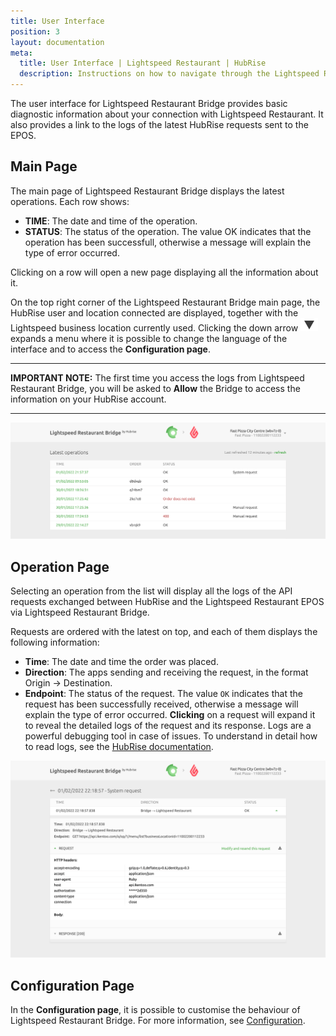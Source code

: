 ```yaml
---
title: User Interface
position: 3
layout: documentation
meta:
  title: User Interface | Lightspeed Restaurant | HubRise
  description: Instructions on how to navigate through the Lightspeed Restaurant Bridge user interface. Connect apps and synchronise your data.
---
```


The user interface for Lightspeed Restaurant Bridge provides basic diagnostic information about your connection with Lightspeed Restaurant.
It also provides a link to the logs of the latest HubRise requests sent to the EPOS.

## Main Page

The main page of Lightspeed Restaurant Bridge displays the latest operations. Each row shows:

- **TIME**: The date and time of the operation.
- **STATUS**: The status of the operation. The value OK indicates that the operation has been successfull, otherwise a message will explain the type of error occurred.

Clicking on a row will open a new page displaying all the information about it.

On the top right corner of the Lightspeed Restaurant Bridge main page, the HubRise user and location connected are displayed, together with the Lightspeed business location currently used. Clicking the down arrow <InlineImage width="28" height="21">![Down arrow icon](../images/001-arrow.jpg)</InlineImage> expands a menu where it is possible to change the language of the interface and to access the **Configuration page**.

---

**IMPORTANT NOTE:** The first time you access the logs from Lightspeed Restaurant Bridge, you will be asked to **Allow** the Bridge to access the information on your HubRise account.

---

![Main page](../images/003-en-main-page-truncated.png)

## Operation Page

Selecting an operation from the list will display all the logs of the API requests exchanged between HubRise and the Lightspeed Restaurant EPOS via Lightspeed Restaurant Bridge.

Requests are ordered with the latest on top, and each of them displays the following information:

- **Time**: The date and time the order was placed.
- **Direction**: The apps sending and receiving the request, in the format Origin → Destination.
- **Endpoint**: The status of the request. The value `OK` indicates that the request has been successfully received, otherwise a message will explain the type of error occurred.
  **Clicking** on a request will expand it to reveal the detailed logs of the request and its response. Logs are a powerful debugging tool in case of issues. To understand in detail how to read logs, see the [HubRise documentation](/docs/hubrise-logs/).

![Order page](../images/005-en-operations-page.png)

## Configuration Page

In the **Configuration page**, it is possible to customise the behaviour of Lightspeed Restaurant Bridge.
For more information, see [Configuration](/apps/lightspeed-restaurant/configuration).
